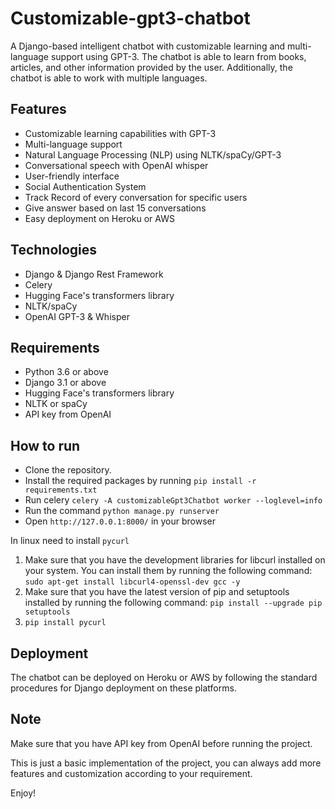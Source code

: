 # Customizable-gpt3-chatbot
A Django-based intelligent chatbot with customizable learning and multi-language support using GPT-3. The chatbot is able to learn from books, articles, and other information provided by the user. Additionally, the chatbot is able to work with multiple languages.

## Features
- Customizable learning capabilities with GPT-3
- Multi-language support
- Natural Language Processing (NLP) using NLTK/spaCy/GPT-3 
- Conversational speech with OpenAI whisper
- User-friendly interface
- Social Authentication System
- Track Record of every conversation for specific users
- Give answer based on last 15 conversations
- Easy deployment on Heroku or AWS

## Technologies
- Django & Django Rest Framework
- Celery
- Hugging Face's transformers library
- NLTK/spaCy
- OpenAI GPT-3 & Whisper

## Requirements
- Python 3.6 or above
- Django 3.1 or above
- Hugging Face's transformers library
- NLTK or spaCy
- API key from OpenAI

## How to run
- Clone the repository.
- Install the required packages by running `pip install -r requirements.txt`
- Run celery `celery -A customizableGpt3Chatbot worker --loglevel=info`
- Run the command `python manage.py runserver`
- Open `http://127.0.0.1:8000/` in your browser

In linux need to install `pycurl`
1. Make sure that you have the development libraries for libcurl installed on your system. You can install them by running the following command: `sudo apt-get install libcurl4-openssl-dev gcc -y`
2. Make sure that you have the latest version of pip and setuptools installed by running the following command: `pip install --upgrade pip setuptools`
3. `pip install pycurl`

## Deployment
The chatbot can be deployed on Heroku or AWS by following the standard procedures for Django deployment on these platforms.

## Note
Make sure that you have API key from OpenAI before running the project.

This is just a basic implementation of the project, you can always add more features and customization according to your requirement.

Enjoy!